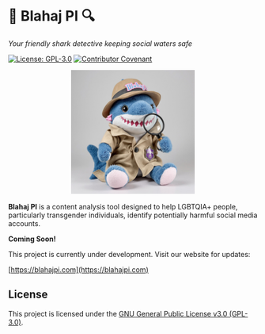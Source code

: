 # 🦈 Blahaj PI 🔍

*Your friendly shark detective keeping social waters safe*

[![License: GPL-3.0](https://img.shields.io/badge/License-GPL%203.0-blue.svg)](https://www.gnu.org/licenses/gpl-3.0)
[![Contributor Covenant](https://img.shields.io/badge/Contributor%20Covenant-2.1-4baaaa.svg)](CODE_OF_CONDUCT.md)

<p align="center">
  <img src="web/media/blahajpi.webp" alt="Blahaj PI Logo" width="250">
</p>

**Blahaj PI** is a content analysis tool designed to help LGBTQIA+ people, particularly transgender individuals, identify potentially harmful social media accounts.

**Coming Soon!** 

This project is currently under development. Visit our website for updates:

[https://blahajpi.com](https://blahajpi.com)

## License

This project is licensed under the [GNU General Public License v3.0 (GPL-3.0)](LICENSE).